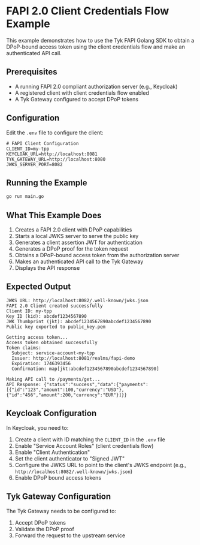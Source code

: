 # FAPI 2.0 Client Credentials Flow Example

This example demonstrates how to use the Tyk FAPI Golang SDK to obtain a DPoP-bound access token using the client credentials flow and make an authenticated API call.

## Prerequisites

- A running FAPI 2.0 compliant authorization server (e.g., Keycloak)
- A registered client with client credentials flow enabled
- A Tyk Gateway configured to accept DPoP tokens

## Configuration

Edit the `.env` file to configure the client:

```
# FAPI Client Configuration
CLIENT_ID=my-tpp
KEYCLOAK_URL=http://localhost:8081
TYK_GATEWAY_URL=http://localhost:8080
JWKS_SERVER_PORT=8082
```

## Running the Example

```bash
go run main.go
```

## What This Example Does

1. Creates a FAPI 2.0 client with DPoP capabilities
2. Starts a local JWKS server to serve the public key
3. Generates a client assertion JWT for authentication
4. Generates a DPoP proof for the token request
5. Obtains a DPoP-bound access token from the authorization server
6. Makes an authenticated API call to the Tyk Gateway
7. Displays the API response

## Expected Output

```
JWKS URL: http://localhost:8082/.well-known/jwks.json
FAPI 2.0 Client created successfully
Client ID: my-tpp
Key ID (kid): abcdef1234567890
JWK Thumbprint (jkt): abcdef1234567890abcdef1234567890
Public key exported to public_key.pem

Getting access token...
Access token obtained successfully
Token claims:
  Subject: service-account-my-tpp
  Issuer: http://localhost:8081/realms/fapi-demo
  Expiration: 1746393456
  Confirmation: map[jkt:abcdef1234567890abcdef1234567890]

Making API call to /payments/get...
API Response: {"status":"success","data":{"payments":[{"id":"123","amount":100,"currency":"USD"},{"id":"456","amount":200,"currency":"EUR"}]}}
```

## Keycloak Configuration

In Keycloak, you need to:

1. Create a client with ID matching the `CLIENT_ID` in the `.env` file
2. Enable "Service Account Roles" (client credentials flow)
3. Enable "Client Authentication"
4. Set the client authenticator to "Signed JWT"
5. Configure the JWKS URL to point to the client's JWKS endpoint (e.g., `http://localhost:8082/.well-known/jwks.json`)
6. Enable DPoP bound access tokens

## Tyk Gateway Configuration

The Tyk Gateway needs to be configured to:

1. Accept DPoP tokens
2. Validate the DPoP proof
3. Forward the request to the upstream service